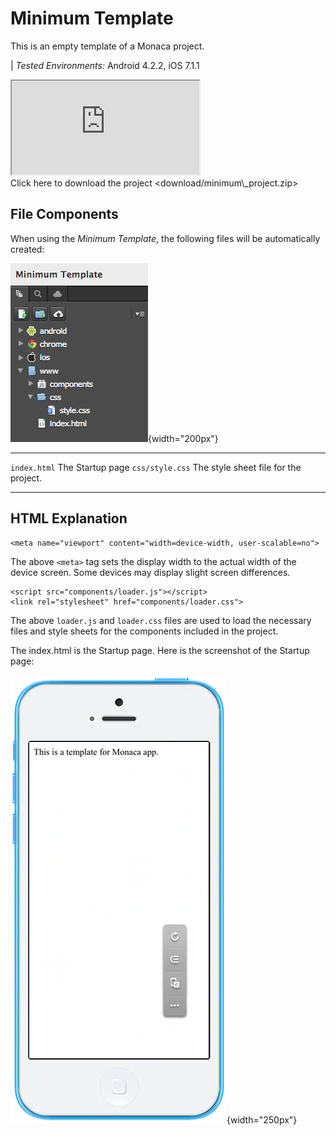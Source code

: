 Minimum Template
================

This is an empty template of a Monaca project.

| *Tested Environments:* Android 4.2.2, iOS 7.1.1

<div class="iframe-samples">
  <iframe src="https://monaca.github.io/project-templates/1-minimum/www/index.html" style="max-width: 150%;"></iframe>
</div>
Click here to download the project &lt;download/minimum\_project.zip&gt;

File Components
---------------

When using the *Minimum Template*, the following files will be
automatically created:

![image](images/minimum_project/minimum_1.png){width="200px"}

  ----------------- ---------------------------------------
  `index.html`      The Startup page
  `css/style.css`   The style sheet file for the project.
  ----------------- ---------------------------------------

HTML Explanation
----------------

``` {.sourceCode .html}
<meta name="viewport" content="width=device-width, user-scalable=no">
```

The above `<meta>` tag sets the display width to the actual width of the
device screen. Some devices may display slight screen differences.

``` {.sourceCode .html}
<script src="components/loader.js"></script>
<link rel="stylesheet" href="components/loader.css">
```

The above `loader.js` and `loader.css` files are used to load the
necessary files and style sheets for the components included in the
project.

The index.html is the Startup page. Here is the screenshot of the
Startup page:

![](images/minimum_project/minimum_2.png){width="250px"}
